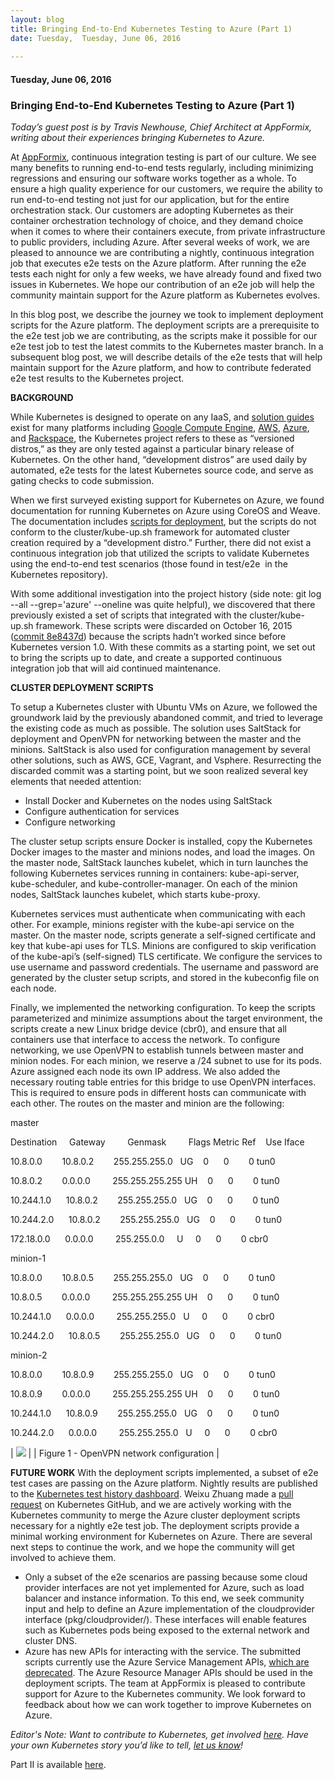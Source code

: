 ```yaml
---
layout: blog
title: Bringing End-to-End Kubernetes Testing to Azure (Part 1)
date: Tuesday,  Tuesday, June 06, 2016 
 
---
```

#### Tuesday, June 06, 2016 
### Bringing End-to-End Kubernetes Testing to Azure (Part 1) 
_Today’s guest post is by Travis Newhouse, Chief Architect at AppFormix, writing about their experiences bringing Kubernetes to Azure.&nbsp;_  
  
At [AppFormix](http://www.appformix.com/), continuous integration testing is part of our culture. We see many benefits to running end-to-end tests regularly, including minimizing regressions and ensuring our software works together as a whole. To ensure a high quality experience for our customers, we require the ability to run end-to-end testing not just for our application, but for the entire orchestration stack. Our customers are adopting Kubernetes as their container orchestration technology of choice, and they demand choice when it comes to where their containers execute, from private infrastructure to public providers, including Azure. After several weeks of work, we are pleased to announce we are contributing a nightly, continuous integration job that executes e2e tests on the Azure platform. After running the e2e tests each night for only a few weeks, we have already found and fixed two issues in Kubernetes. We hope our contribution of an e2e job will help the community maintain support for the Azure platform as Kubernetes evolves. &nbsp;  

  

In this blog post, we describe the journey we took to implement deployment scripts for the Azure platform. The deployment scripts are a prerequisite to the e2e test job we are contributing, as the scripts make it possible for our e2e test job to test the latest commits to the Kubernetes master branch. In a subsequent blog post, we will describe details of the e2e tests that will help maintain support for the Azure platform, and how to contribute federated e2e test results to the Kubernetes project.

  

**BACKGROUND**

While Kubernetes is designed to operate on any IaaS, and [solution guides](http://kubernetes.io/docs/getting-started-guides/#table-of-solutions) exist for many platforms including [Google Compute Engine](http://kubernetes.io/docs/getting-started-guides/gce/), [AWS](http://kubernetes.io/docs/getting-started-guides/aws/), [Azure](http://kubernetes.io/docs/getting-started-guides/coreos/azure/), and [Rackspace](http://kubernetes.io/docs/getting-started-guides/rackspace/), the Kubernetes project refers to these as “versioned distros,” as they are only tested against a particular binary release of Kubernetes. On the other hand, “development distros” are used daily by automated, e2e tests for the latest Kubernetes source code, and serve as gating checks to code submission.

  

When we first surveyed existing support for Kubernetes on Azure, we found documentation for running Kubernetes on Azure using CoreOS and Weave. The documentation includes [scripts for deployment](http://kubernetes.io/docs/getting-started-guides/coreos/azure/), but the scripts do not conform to the cluster/kube-up.sh framework for automated cluster creation required by a “development distro.” Further, there did not exist a continuous integration job that utilized the scripts to validate Kubernetes using the end-to-end test scenarios (those found in&nbsp;test/e2e &nbsp;in the Kubernetes repository).

  

With some additional investigation into the project history&nbsp;(side note: git log --all --grep='azure' --oneline was quite helpful), we discovered that there previously&nbsp;existed a set of scripts that integrated with the cluster/kube-up.sh framework. These scripts were discarded on October 16, 2015 ([commit 8e8437d](https://github.com/kubernetes/kubernetes/pull/15790)) because the scripts hadn’t worked since before Kubernetes version 1.0. With these commits as a starting point, we set out to bring the scripts up to date, and create a supported continuous integration job that will aid continued maintenance.

  

**CLUSTER DEPLOYMENT SCRIPTS**

To setup a Kubernetes cluster with Ubuntu VMs on Azure, we followed the groundwork laid by the previously abandoned commit, and tried to leverage the existing code as much as possible. The solution uses SaltStack for deployment and OpenVPN for networking between the master and the minions. SaltStack is also used for configuration management by several other solutions, such as AWS, GCE, Vagrant, and Vsphere. Resurrecting the discarded commit was a starting point, but we soon realized several key elements that needed attention:

- Install Docker and Kubernetes on the nodes using SaltStack
- Configure authentication for services
- Configure networking

The cluster setup scripts ensure Docker is installed, copy the Kubernetes Docker images to the master and minions nodes, and load the images. On the master node, SaltStack launches kubelet, which in turn launches the following Kubernetes services running in containers: kube-api-server, kube-scheduler, and kube-controller-manager. On each of the minion nodes, SaltStack launches kubelet, which starts kube-proxy.

  

Kubernetes services must authenticate when communicating with each other. For example, minions register with the kube-api service on the master. On the master node, scripts generate a self-signed certificate and key that kube-api uses for TLS. Minions are configured to skip verification of the kube-api’s (self-signed) TLS certificate. We configure the services to use username and password credentials. The username and password are generated by the cluster setup scripts, and stored in the kubeconfig file on each node.

  

Finally, we implemented the networking configuration. To keep the scripts parameterized and minimize assumptions about the target environment, the scripts create a new Linux bridge device (cbr0), and ensure that all containers use that interface to access the network. To configure networking, we use OpenVPN to establish tunnels between master and minion nodes. For each minion, we reserve a /24 subnet to use for its pods. Azure assigned each node its own IP address. We also added the necessary routing table entries for this bridge to use OpenVPN interfaces. This is required to ensure pods in different hosts can communicate with each other. The routes on the master and minion are the following:

  

  

master

Destination &nbsp;&nbsp;&nbsp;&nbsp;Gateway &nbsp;&nbsp;&nbsp;&nbsp;&nbsp;&nbsp;&nbsp;&nbsp;Genmask &nbsp;&nbsp;&nbsp;&nbsp;&nbsp;&nbsp;&nbsp;&nbsp;Flags Metric Ref &nbsp;&nbsp;&nbsp;Use Iface

10.8.0.0 &nbsp;&nbsp;&nbsp;&nbsp;&nbsp;&nbsp;&nbsp;10.8.0.2 &nbsp;&nbsp;&nbsp;&nbsp;&nbsp;&nbsp;&nbsp;255.255.255.0 &nbsp;&nbsp;UG &nbsp;&nbsp;&nbsp;0 &nbsp;&nbsp;&nbsp;&nbsp;&nbsp;0 &nbsp;&nbsp;&nbsp;&nbsp;&nbsp;&nbsp;&nbsp;0 tun0

10.8.0.2 &nbsp;&nbsp;&nbsp;&nbsp;&nbsp;&nbsp;&nbsp;0.0.0.0 &nbsp;&nbsp;&nbsp;&nbsp;&nbsp;&nbsp;&nbsp;&nbsp;255.255.255.255 UH &nbsp;&nbsp;&nbsp;0 &nbsp;&nbsp;&nbsp;&nbsp;&nbsp;0 &nbsp;&nbsp;&nbsp;&nbsp;&nbsp;&nbsp;&nbsp;0 tun0

10.244.1.0 &nbsp;&nbsp;&nbsp;&nbsp;&nbsp;10.8.0.2 &nbsp;&nbsp;&nbsp;&nbsp;&nbsp;&nbsp;&nbsp;255.255.255.0 &nbsp;&nbsp;UG &nbsp;&nbsp;&nbsp;0 &nbsp;&nbsp;&nbsp;&nbsp;&nbsp;0 &nbsp;&nbsp;&nbsp;&nbsp;&nbsp;&nbsp;&nbsp;0 tun0

10.244.2.0 &nbsp;&nbsp;&nbsp;&nbsp;&nbsp;10.8.0.2 &nbsp;&nbsp;&nbsp;&nbsp;&nbsp;&nbsp;&nbsp;255.255.255.0 &nbsp;&nbsp;UG &nbsp;&nbsp;&nbsp;0 &nbsp;&nbsp;&nbsp;&nbsp;&nbsp;0 &nbsp;&nbsp;&nbsp;&nbsp;&nbsp;&nbsp;&nbsp;0 tun0

172.18.0.0 &nbsp;&nbsp;&nbsp;&nbsp;&nbsp;0.0.0.0 &nbsp;&nbsp;&nbsp;&nbsp;&nbsp;&nbsp;&nbsp;&nbsp;255.255.0.0 &nbsp;&nbsp;&nbsp;&nbsp;U &nbsp;&nbsp;&nbsp;&nbsp;0 &nbsp;&nbsp;&nbsp;&nbsp;&nbsp;0 &nbsp;&nbsp;&nbsp;&nbsp;&nbsp;&nbsp;&nbsp;0 cbr0
  

minion-1

10.8.0.0 &nbsp;&nbsp;&nbsp;&nbsp;&nbsp;&nbsp;&nbsp;10.8.0.5 &nbsp;&nbsp;&nbsp;&nbsp;&nbsp;&nbsp;&nbsp;255.255.255.0 &nbsp;&nbsp;UG &nbsp;&nbsp;&nbsp;0 &nbsp;&nbsp;&nbsp;&nbsp;&nbsp;0 &nbsp;&nbsp;&nbsp;&nbsp;&nbsp;&nbsp;&nbsp;0 tun0

10.8.0.5 &nbsp;&nbsp;&nbsp;&nbsp;&nbsp;&nbsp;&nbsp;0.0.0.0 &nbsp;&nbsp;&nbsp;&nbsp;&nbsp;&nbsp;&nbsp;&nbsp;255.255.255.255 UH &nbsp;&nbsp;&nbsp;0 &nbsp;&nbsp;&nbsp;&nbsp;&nbsp;0 &nbsp;&nbsp;&nbsp;&nbsp;&nbsp;&nbsp;&nbsp;0 tun0

10.244.1.0 &nbsp;&nbsp;&nbsp;&nbsp;&nbsp;0.0.0.0 &nbsp;&nbsp;&nbsp;&nbsp;&nbsp;&nbsp;&nbsp;&nbsp;255.255.255.0 &nbsp;&nbsp;U &nbsp;&nbsp;&nbsp;&nbsp;0 &nbsp;&nbsp;&nbsp;&nbsp;&nbsp;0 &nbsp;&nbsp;&nbsp;&nbsp;&nbsp;&nbsp;&nbsp;0 cbr0

10.244.2.0 &nbsp;&nbsp;&nbsp;&nbsp;&nbsp;10.8.0.5 &nbsp;&nbsp;&nbsp;&nbsp;&nbsp;&nbsp;&nbsp;255.255.255.0 &nbsp;&nbsp;UG &nbsp;&nbsp;&nbsp;0 &nbsp;&nbsp;&nbsp;&nbsp;&nbsp;0 &nbsp;&nbsp;&nbsp;&nbsp;&nbsp;&nbsp;&nbsp;0 tun0
  

minion-2

10.8.0.0 &nbsp;&nbsp;&nbsp;&nbsp;&nbsp;&nbsp;&nbsp;10.8.0.9 &nbsp;&nbsp;&nbsp;&nbsp;&nbsp;&nbsp;&nbsp;255.255.255.0 &nbsp;&nbsp;UG &nbsp;&nbsp;&nbsp;0 &nbsp;&nbsp;&nbsp;&nbsp;&nbsp;0 &nbsp;&nbsp;&nbsp;&nbsp;&nbsp;&nbsp;&nbsp;0 tun0

10.8.0.9 &nbsp;&nbsp;&nbsp;&nbsp;&nbsp;&nbsp;&nbsp;0.0.0.0 &nbsp;&nbsp;&nbsp;&nbsp;&nbsp;&nbsp;&nbsp;&nbsp;255.255.255.255 UH &nbsp;&nbsp;&nbsp;0 &nbsp;&nbsp;&nbsp;&nbsp;&nbsp;0 &nbsp;&nbsp;&nbsp;&nbsp;&nbsp;&nbsp;&nbsp;0 tun0

10.244.1.0 &nbsp;&nbsp;&nbsp;&nbsp;&nbsp;10.8.0.9 &nbsp;&nbsp;&nbsp;&nbsp;&nbsp;&nbsp;&nbsp;255.255.255.0 &nbsp;&nbsp;UG &nbsp;&nbsp;&nbsp;0 &nbsp;&nbsp;&nbsp;&nbsp;&nbsp;0 &nbsp;&nbsp;&nbsp;&nbsp;&nbsp;&nbsp;&nbsp;0 tun0

10.244.2.0 &nbsp;&nbsp;&nbsp;&nbsp;&nbsp;0.0.0.0 &nbsp;&nbsp;&nbsp;&nbsp;&nbsp;&nbsp;&nbsp;&nbsp;255.255.255.0 &nbsp;&nbsp;U &nbsp;&nbsp;&nbsp;&nbsp;0 &nbsp;&nbsp;&nbsp;&nbsp;&nbsp;0 &nbsp;&nbsp;&nbsp;&nbsp;&nbsp;&nbsp;&nbsp;0 cbr0  
  

| [![](https://3.bp.blogspot.com/-U2KYWNzJpFI/V3QMYbKRX8I/AAAAAAAAAks/SqEvCDJHJ8QtbB9hJVM8WAkFuAUlrFl8ACLcB/s400/Kubernetes%2BBlog%2BPost%2B-%2BKubernetes%2Bon%2BAzure%2B%2528Part%2B1%2529.png)](https://3.bp.blogspot.com/-U2KYWNzJpFI/V3QMYbKRX8I/AAAAAAAAAks/SqEvCDJHJ8QtbB9hJVM8WAkFuAUlrFl8ACLcB/s1600/Kubernetes%2BBlog%2BPost%2B-%2BKubernetes%2Bon%2BAzure%2B%2528Part%2B1%2529.png) |
| Figure 1 - OpenVPN network configuration |

**FUTURE WORK** With the deployment scripts implemented, a subset of e2e test cases are passing on the Azure platform. Nightly results are published to the [Kubernetes test history dashboard](http://storage.googleapis.com/kubernetes-test-history/static/index.html). Weixu Zhuang made a [pull request](https://github.com/kubernetes/kubernetes/pull/21207) on Kubernetes GitHub, and we are actively working with the Kubernetes community to merge the Azure cluster deployment scripts necessary for a nightly e2e test job. The deployment scripts provide a minimal working environment for Kubernetes on Azure. There are several next steps to continue the work, and we hope the community will get involved to achieve them.

- Only a subset of the e2e scenarios are passing because some cloud provider interfaces are not yet implemented for Azure, such as load balancer and instance information. To this end, we seek community input and help to define an Azure implementation of the cloudprovider interface (pkg/cloudprovider/). These interfaces will enable features such as Kubernetes pods being exposed to the external network and cluster DNS.
- Azure has new APIs for interacting with the service. The submitted scripts currently use the Azure Service Management APIs, [which are deprecated](https://azure.microsoft.com/en-us/documentation/articles/azure-classic-rm/). The Azure Resource Manager APIs should be used in the deployment scripts.
The team at AppFormix is pleased to contribute support for Azure to the Kubernetes community. We look forward to feedback about how we can work together to improve Kubernetes on Azure.

  

_Editor's Note: Want to&nbsp;_contribute to_&nbsp;Kubernetes, get involved [here](https://github.com/kubernetes/kubernetes/issues?q=is%3Aopen+is%3Aissue+label%3Ahelp-wanted). Have your own Kubernetes story you’d like to tell, [let us know](https://docs.google.com/a/google.com/forms/d/1cHiRdmBCEmUH9ekHY2G-KDySk5YXRzALHcMNgzwXtPM/viewform)!_

  
Part II is available [here](http://blog.kubernetes.io/2016/07/bringing-end-to-end-kubernetes-testing-to-azure-2.html).&nbsp;

  

